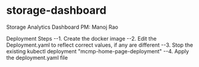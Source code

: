 # storage-dashboard
Storage Analytics Dashboard
PM: Manoj Rao

Deployment Steps 
--1. Create the docker image 
--2. Edit the Deployment.yaml to reflect correct values, if any are different
--3. Stop the existing kubectl deployment "mcmp-home-page-deployment"
--4. Apply the deployment.yaml file 